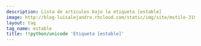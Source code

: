 ```yaml
---
description: Lista de artículos bajo la etiqueta [estable]
image: http://blog-luisalejandro.rhcloud.com/static/img/site/mstile-310x310.png
layout: tag
tag_name: estable
title: !!python/unicode 'Etiqueta [estable]'
---
```

